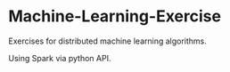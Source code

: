 # Machine-Learning-Exercise
Exercises for distributed machine learning algorithms.

Using Spark via python API.
